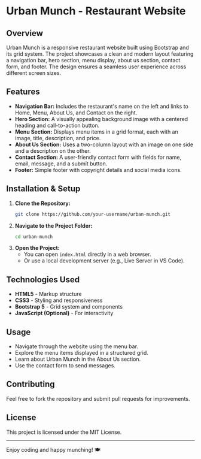 # Urban Munch - Restaurant Website

## Overview
Urban Munch is a responsive restaurant website built using Bootstrap and its grid system. The project showcases a clean and modern layout featuring a navigation bar, hero section, menu display, about us section, contact form, and footer. The design ensures a seamless user experience across different screen sizes.

## Features
- **Navigation Bar:** Includes the restaurant's name on the left and links to Home, Menu, About Us, and Contact on the right.
- **Hero Section:** A visually appealing background image with a centered heading and call-to-action button.
- **Menu Section:** Displays menu items in a grid format, each with an image, title, description, and price.
- **About Us Section:** Uses a two-column layout with an image on one side and a description on the other.
- **Contact Section:** A user-friendly contact form with fields for name, email, message, and a submit button.
- **Footer:** Simple footer with copyright details and social media icons.

## Installation & Setup
1. **Clone the Repository:**
   ```sh
   git clone https://github.com/your-username/urban-munch.git
   ```
2. **Navigate to the Project Folder:**
   ```sh
   cd urban-munch
   ```
3. **Open the Project:**
   - You can open `index.html` directly in a web browser.
   - Or use a local development server (e.g., Live Server in VS Code).

## Technologies Used
- **HTML5** - Markup structure
- **CSS3** - Styling and responsiveness
- **Bootstrap 5** - Grid system and components
- **JavaScript (Optional)** - For interactivity

## Usage
- Navigate through the website using the menu bar.
- Explore the menu items displayed in a structured grid.
- Learn about Urban Munch in the About Us section.
- Use the contact form to send messages.

## Contributing
Feel free to fork the repository and submit pull requests for improvements.

## License
This project is licensed under the MIT License.

---
Enjoy coding and happy munching! 🍽️

